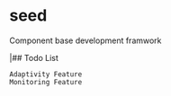 # seed
Component base development framwork


|## Todo List

    Adaptivity Feature
    Monitoring Feature